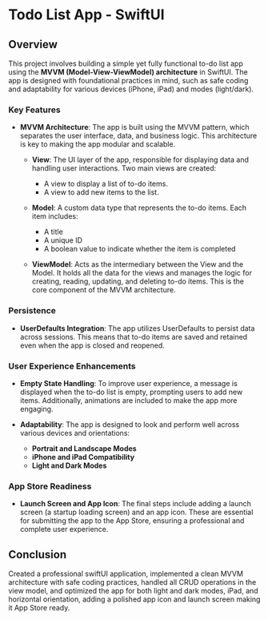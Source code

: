 # Todo List App - SwiftUI

## Overview

This project involves building a simple yet fully functional to-do list app using the **MVVM (Model-View-ViewModel) architecture** in SwiftUI. The app is designed with foundational practices in mind, such as safe coding and adaptability for various devices (iPhone, iPad) and modes (light/dark). 

### Key Features

- **MVVM Architecture**: The app is built using the MVVM pattern, which separates the user interface, data, and business logic. This architecture is key to making the app modular and scalable.
  
  - **View**: The UI layer of the app, responsible for displaying data and handling user interactions. Two main views are created:
    - A view to display a list of to-do items.
    - A view to add new items to the list.
  
  - **Model**: A custom data type that represents the to-do items. Each item includes:
    - A title
    - A unique ID
    - A boolean value to indicate whether the item is completed
  
  - **ViewModel**: Acts as the intermediary between the View and the Model. It holds all the data for the views and manages the logic for creating, reading, updating, and deleting to-do items. This is the core component of the MVVM architecture.

### Persistence

- **UserDefaults Integration**: The app utilizes UserDefaults to persist data across sessions. This means that to-do items are saved and retained even when the app is closed and reopened.

### User Experience Enhancements

- **Empty State Handling**: To improve user experience, a message is displayed when the to-do list is empty, prompting users to add new items. Additionally, animations are included to make the app more engaging.
  
- **Adaptability**: The app is designed to look and perform well across various devices and orientations:
  - **Portrait and Landscape Modes**
  - **iPhone and iPad Compatibility**
  - **Light and Dark Modes**

### App Store Readiness

- **Launch Screen and App Icon**: The final steps include adding a launch screen (a startup loading screen) and an app icon. These are essential for submitting the app to the App Store, ensuring a professional and complete user experience.

## Conclusion

Created a professional swiftUI application, implemented a clean MVVM architecture with safe coding practices, handled all CRUD operations in the view model, and optimized the app for both light and dark modes, iPad, and horizontal orientation, adding a polished app icon and launch screen making it App Store ready.


